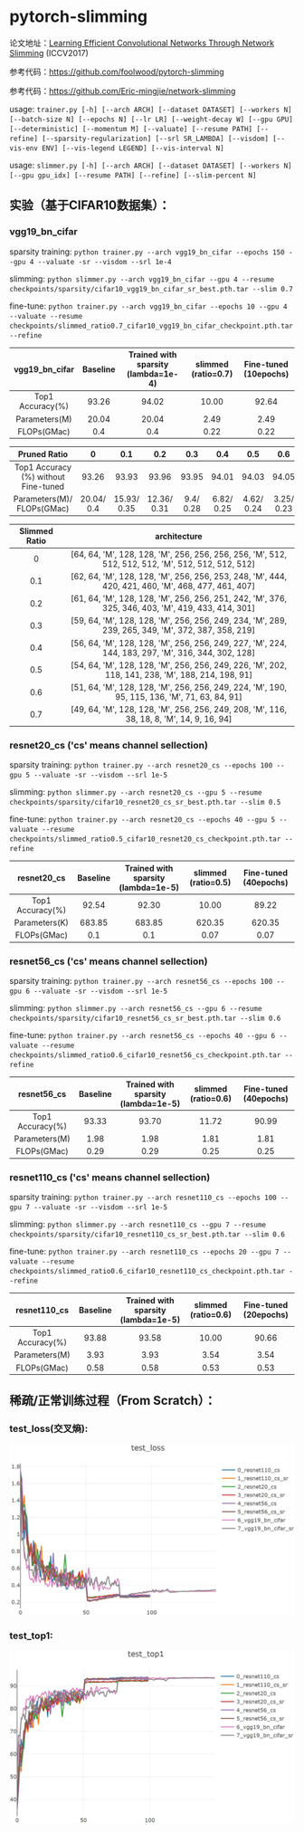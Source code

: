 # pytorch-slimming

论文地址：[Learning Efficient Convolutional Networks Through Network Slimming](https://arxiv.org/abs/1708.06519v1) (ICCV2017)

参考代码：https://github.com/foolwood/pytorch-slimming

参考代码：https://github.com/Eric-mingjie/network-slimming

usage: ```trainer.py [-h] [--arch ARCH] [--dataset DATASET] [--workers N]
                  [--batch-size N] [--epochs N] [--lr LR] [--weight-decay W]
                  [--gpu GPU] [--deterministic] [--momentum M] [--valuate]
                  [--resume PATH] [--refine] [--sparsity-regularization]
                  [--srl SR_LAMBDA] [--visdom] [--vis-env ENV]
                  [--vis-legend LEGEND] [--vis-interval N]```

usage: ```slimmer.py [-h] [--arch ARCH] [--dataset DATASET] [--workers N]
                  [--gpu gpu_idx] [--resume PATH] [--refine]
                  [--slim-percent N]```

## 实验（基于CIFAR10数据集）：

### vgg19_bn_cifar

sparsity training: ```python trainer.py --arch vgg19_bn_cifar --epochs 150 --gpu 4 --valuate -sr --visdom --srl 1e-4```

slimming: ```python slimmer.py --arch vgg19_bn_cifar --gpu 4 --resume checkpoints/sparsity/cifar10_vgg19_bn_cifar_sr_best.pth.tar --slim 0.7```

fine-tune: ```python trainer.py --arch vgg19_bn_cifar --epochs 10 --gpu 4 --valuate --resume checkpoints/slimmed_ratio0.7_cifar10_vgg19_bn_cifar_checkpoint.pth.tar --refine```

|  vgg19_bn_cifar  | Baseline | Trained with sparsity (lambda=1e-4) | slimmed (ratio=0.7) | Fine-tuned (10epochs) |
| :--------------: | :------: | :---------------------------------: | :-----------------: | :-------------------: |
| Top1 Accuracy(%) |  93.26   |                94.02                |        10.00        |         92.64         |
|  Parameters(M)   |  20.04   |                20.04                |        2.49         |         2.49          |
|   FLOPs(GMac)    |   0.4    |                 0.4                 |        0.22         |         0.22          |

|             Pruned Ratio             |     0      |     0.1     |     0.2     |    0.3    |    0.4     |    0.5     |    0.6     |    0.7     |
| :----------------------------------: | :--------: | :---------: | :---------: | :-------: | :--------: | :--------: | :--------: | :--------: |
| Top1 Accuracy (%) without Fine-tuned |   93.26    |    93.93    |    93.96    |   93.95   |   94.01    |   94.03    |   94.05    |   93.01    |
|      Parameters(M)/ FLOPs(GMac)      | 20.04/ 0.4 | 15.93/ 0.35 | 12.36/ 0.31 | 9.4/ 0.28 | 6.82/ 0.25 | 4.62/ 0.24 | 3.25/ 0.23 | 2.49/ 0.22 |

| Slimmed Ratio |                         architecture                         |
| :-----------: | :----------------------------------------------------------: |
|       0       | [64, 64, 'M', 128, 128, 'M', 256, 256, 256, 256, 'M', 512, 512, 512, 512, 'M', 512, 512, 512, 512] |
|      0.1      | [62, 64, 'M', 128, 128, 'M', 256, 256, 253, 248, 'M', 444, 420, 421, 460, 'M', 468, 477, 461, 407] |
|      0.2      | [61, 64, 'M', 128, 128, 'M', 256, 256, 251, 242, 'M', 376, 325, 346, 403, 'M', 419, 433, 414, 301] |
|      0.3      | [59, 64, 'M', 128, 128, 'M', 256, 256, 249, 234, 'M', 289, 239, 265, 349, 'M', 372, 387, 358, 219] |
|      0.4      | [56, 64, 'M', 128, 128, 'M', 256, 256, 249, 227, 'M', 224, 144, 183, 297, 'M', 316, 344, 302, 128] |
|      0.5      | [54, 64, 'M', 128, 128, 'M', 256, 256, 249, 226, 'M', 202, 118, 141, 238, 'M', 188, 214, 198, 91] |
|      0.6      | [51, 64, 'M', 128, 128, 'M', 256, 256, 249, 224, 'M', 190, 95, 115, 136, 'M', 71, 63, 84, 91] |
|      0.7      | [49, 64, 'M', 128, 128, 'M', 256, 256, 249, 208, 'M', 116, 38, 18, 8, 'M', 14, 9, 16, 94] |

### resnet20_cs ('cs' means channel sellection)

sparsity training: ```python trainer.py --arch resnet20_cs --epochs 100 --gpu 5 --valuate -sr --visdom --srl 1e-5```

slimming: ```python slimmer.py --arch resnet20_cs --gpu 5 --resume checkpoints/sparsity/cifar10_resnet20_cs_sr_best.pth.tar --slim 0.5```

fine-tune: ```python trainer.py --arch resnet20_cs --epochs 40 --gpu 5 --valuate --resume checkpoints/slimmed_ratio0.5_cifar10_resnet20_cs_checkpoint.pth.tar --refine```

|   resnet20_cs    | Baseline | Trained with sparsity (lambda=1e-5) | slimmed (ratio=0.5) | Fine-tuned (40epochs) |
| :--------------: | :------: | :---------------------------------: | :-----------------: | :-------------------: |
| Top1 Accuracy(%) |  92.54   |                92.30                |        10.00        |         89.22         |
|  Parameters(K)   |  683.85  |               683.85                |       620.35        |        620.35         |
|   FLOPs(GMac)    |   0.1    |                 0.1                 |        0.07         |         0.07          |

### resnet56_cs ('cs' means channel sellection)

sparsity training: ```python trainer.py --arch resnet56_cs --epochs 100 --gpu 6 --valuate -sr --visdom --srl 1e-5```

slimming: ```python slimmer.py --arch resnet56_cs --gpu 6 --resume checkpoints/sparsity/cifar10_resnet56_cs_sr_best.pth.tar --slim 0.6```

fine-tune: ```python trainer.py --arch resnet56_cs --epochs 40 --gpu 6 --valuate --resume checkpoints/slimmed_ratio0.6_cifar10_resnet56_cs_checkpoint.pth.tar --refine```

|   resnet56_cs    | Baseline | Trained with sparsity (lambda=1e-5) | slimmed (ratio=0.6) | Fine-tuned (40epochs) |
| :--------------: | :------: | :---------------------------------: | :-----------------: | :-------------------: |
| Top1 Accuracy(%) |  93.33   |                93.70                |        11.72        |         90.99         |
|  Parameters(M)   |   1.98   |                1.98                 |        1.81         |         1.81          |
|   FLOPs(GMac)    |   0.29   |                0.29                 |        0.25         |         0.25          |

### resnet110_cs ('cs' means channel sellection)

sparsity training: ```python trainer.py --arch resnet110_cs --epochs 100 --gpu 7 --valuate -sr --visdom --srl 1e-5```

slimming: ```python slimmer.py --arch resnet110_cs --gpu 7 --resume checkpoints/sparsity/cifar10_resnet110_cs_sr_best.pth.tar --slim 0.6```

fine-tune: ```python trainer.py --arch resnet110_cs --epochs 20 --gpu 7 --valuate --resume checkpoints/slimmed_ratio0.6_cifar10_resnet110_cs_checkpoint.pth.tar --refine```

|   resnet110_cs   | Baseline | Trained with sparsity (lambda=1e-5) | slimmed (ratio=0.6) | Fine-tuned (20epochs) |
| :--------------: | :------: | :---------------------------------: | :-----------------: | :-------------------: |
| Top1 Accuracy(%) |  93.88   |                93.58                |        10.00        |         90.66         |
|  Parameters(M)   |   3.93   |                3.93                 |        3.54         |         3.54          |
|   FLOPs(GMac)    |   0.58   |                0.58                 |        0.53         |         0.53          |

## 稀疏/正常训练过程（From Scratch）：

### test_loss(交叉熵):

![test_loss](imgs/slimming/test_loss.jpg)

### test_top1:

![test_top1](imgs/slimming/test_top1.jpg)

